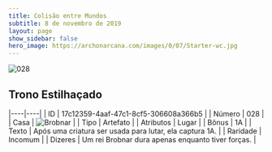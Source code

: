 ```yaml
---
title: Colisão entre Mundos
subtitle: 8 de novembro de 2019
layout: page
show_sidebar: false
hero_image: https://archonarcana.com/images/0/07/Starter-wc.jpg
---
```


![028](https://cdn.keyforgegame.com/media/card_front/pt/452_028_9P9J6H6V26J2_pt.png)

## Trono Estilhaçado

|----|----|
| ID | 17c12359-4aaf-47c1-8cf5-306608a366b5 |
| Número | 028 |
| Casa | ![Brobnar](https://archonarcana.com/images/thumb/e/e0/Brobnar.png/22px-Brobnar.png "Brobnar") |
| Tipo | Artefato |
| Atributos | Lugar |
| Bônus | 1A |
| Texto | Após uma criatura ser usada para lutar, ela captura 1A. |
| Raridade | Incomum |
| Dizeres | Um rei Brobnar dura apenas enquanto tiver forças. |